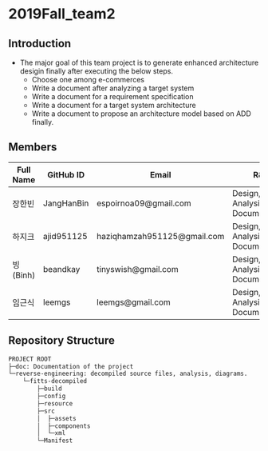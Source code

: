 # 2019Fall_team2

## Introduction
*  The major goal of this team project is to generate enhanced architecture desigin finally after executing the below steps. 
   * Choose one among e-commerces
   * Write a document after analyzing a target system
   * Write a document for a requirement specification
   * Write a document for a target system architecture
   * Write a document to propose an architecture model based on ADD finally.


## Members
| Full Name   | GitHub ID | Email             | R&R |
|-------------|-----------|-------------------|-----|
| 장한빈       | JangHanBin       | espoirnoa09@gmail\.com               | Design, Analysis, Documentation |
| 하지크       | ajid951125       | haziqhamzah951125@gmail\.com               | Design, Analysis, Documentation |
| 빙 \(Binh\) | beandkay       | tinyswish@gmail\.com               | Design, Analysis, Documentation |
| 임근식       | leemgs    | leemgs@gmail\.com | Design, Analysis, Documentation |


## Repository Structure

```bash
PROJECT ROOT
├─doc: Documentation of the project
└─reverse-engineering: decompiled source files, analysis, diagrams.
    └─fitts-decompiled
        ├─build
        ├─config
        ├─resource
        ├─src
        │  ├─assets
        │  ├─components
        │  └─xml
        └─Manifest

```
